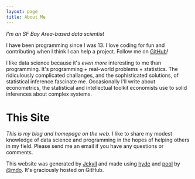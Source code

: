 ```yaml
---
layout: page
title: About Me
---
```


*I'm an SF Bay Area-based data scientist*

I have been programming since I was 13. I love coding for fun and contributing when I think I can help a project. Follow me on [GitHub](https://github.com/Ely-S)!

I like data science because it's *even more* interesting to me than programming. It's programming + real-world problems + statistics. The ridiculously complicated challanges, and the sophisticated solutions, of statistical inference fascinate me. Occasionally I'll write about econometrics, the statistical and intellectual toolkit economists use to solid inferences about complex systems.

# This Site

*This is my blog and homepage on the web.* I like to share my modest knowledge of data science and programming in the hopes of helping others in my field. Please send me an email if you have any questions or comments.

This website was generated by [Jekyll](http://jekyllrb.com/) and made using [hyde](https://github.com/poole/hyde) and [pool](https://github.com/poole/poole) by [@mdo](https://twitter.com/mdo). It's graciously hosted on GitHub.